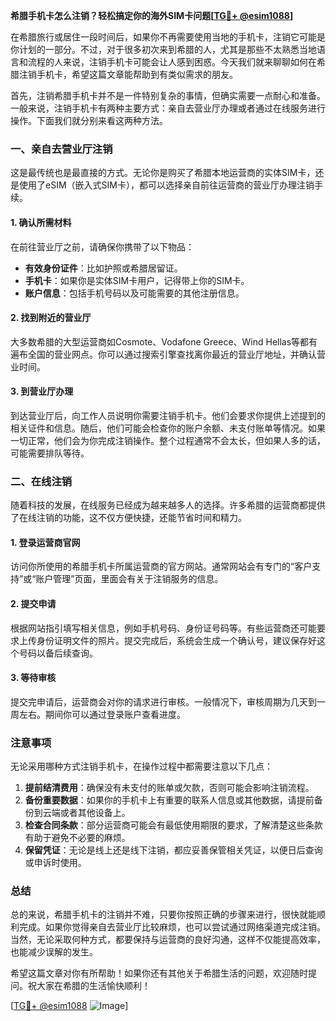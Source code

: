 **希腊手机卡怎么注销？轻松搞定你的海外SIM卡问题[[TG💪+ @esim1088](https://t.me/s/esim1088)]**

在希腊旅行或居住一段时间后，如果你不再需要使用当地的手机卡，注销它可能是你计划的一部分。不过，对于很多初次来到希腊的人，尤其是那些不太熟悉当地语言和流程的人来说，注销手机卡可能会让人感到困惑。今天我们就来聊聊如何在希腊注销手机卡，希望这篇文章能帮助到有类似需求的朋友。

首先，注销希腊手机卡并不是一件特别复杂的事情，但确实需要一点耐心和准备。一般来说，注销手机卡有两种主要方式：亲自去营业厅办理或者通过在线服务进行操作。下面我们就分别来看这两种方法。

### 一、亲自去营业厅注销

这是最传统也是最直接的方式。无论你是购买了希腊本地运营商的实体SIM卡，还是使用了eSIM（嵌入式SIM卡），都可以选择亲自前往运营商的营业厅办理注销手续。

#### 1. 确认所需材料
在前往营业厅之前，请确保你携带了以下物品：
- **有效身份证件**：比如护照或希腊居留证。
- **手机卡**：如果你是实体SIM卡用户，记得带上你的SIM卡。
- **账户信息**：包括手机号码以及可能需要的其他注册信息。

#### 2. 找到附近的营业厅
大多数希腊的大型运营商如Cosmote、Vodafone Greece、Wind Hellas等都有遍布全国的营业网点。你可以通过搜索引擎查找离你最近的营业厅地址，并确认营业时间。

#### 3. 到营业厅办理
到达营业厅后，向工作人员说明你需要注销手机卡。他们会要求你提供上述提到的相关证件和信息。随后，他们可能会检查你的账户余额、未支付账单等情况。如果一切正常，他们会为你完成注销操作。整个过程通常不会太长，但如果人多的话，可能需要排队等待。

### 二、在线注销

随着科技的发展，在线服务已经成为越来越多人的选择。许多希腊的运营商都提供了在线注销的功能，这不仅方便快捷，还能节省时间和精力。

#### 1. 登录运营商官网
访问你所使用的希腊手机卡所属运营商的官方网站。通常网站会有专门的“客户支持”或“账户管理”页面，里面会有关于注销服务的信息。

#### 2. 提交申请
根据网站指引填写相关信息，例如手机号码、身份证号码等。有些运营商还可能要求上传身份证明文件的照片。提交完成后，系统会生成一个确认号，建议保存好这个号码以备后续查询。

#### 3. 等待审核
提交完申请后，运营商会对你的请求进行审核。一般情况下，审核周期为几天到一周左右。期间你可以通过登录账户查看进度。

### 注意事项

无论采用哪种方式注销手机卡，在操作过程中都需要注意以下几点：

1. **提前结清费用**：确保没有未支付的账单或欠款，否则可能会影响注销流程。
2. **备份重要数据**：如果你的手机卡上有重要的联系人信息或其他数据，请提前备份到云端或者其他设备上。
3. **检查合同条款**：部分运营商可能会有最低使用期限的要求，了解清楚这些条款有助于避免不必要的麻烦。
4. **保留凭证**：无论是线上还是线下注销，都应妥善保管相关凭证，以便日后查询或申诉时使用。

### 总结

总的来说，希腊手机卡的注销并不难，只要你按照正确的步骤来进行，很快就能顺利完成。如果你觉得亲自去营业厅比较麻烦，也可以尝试通过网络渠道完成注销。当然，无论采取何种方式，都要保持与运营商的良好沟通，这样不仅能提高效率，也能减少误解的发生。

希望这篇文章对你有所帮助！如果你还有其他关于希腊生活的问题，欢迎随时提问。祝大家在希腊的生活愉快顺利！

[[TG💪+ @esim1088](https://t.me/s/esim1088) ![Image](https://i.postimg.cc/4NQfJmqS/Snipaste-2025-05-13-00-14-12.png)]
